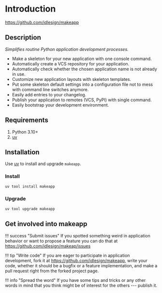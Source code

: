 # Introduction

<https://github.com/idlesign/makeapp>

## Description

*Simplifies routine Python application development processes.*

* Make a skeleton for your new application with one console command.
* Automatically create a VCS repository for your application.
* Automatically check whether the chosen application name is not already in use.
* Customize new application layouts with skeleton templates.
* Put some skeleton default settings into a configuration file not to mess with command line switches anymore.
* Easily add entries to your changelog.
* Publish your application to remotes (VCS, PyPI) with single command.
* Easily bootstrap your development environment.


## Requirements

1. Python 3.10+
2. [uv](https://docs.astral.sh/uv/getting-started/installation/)


## Installation

Use [uv](https://docs.astral.sh/uv/getting-started/installation/) to install and upgrade `makeapp`.

### Install

```bash
uv tool install makeapp
```

### Upgrade

```bash
uv tool upgrade makeapp
```

## Get involved into makeapp

!!! success "Submit issues"
    If you spotted something weird in application behavior or want to propose a feature you can do 
    that at <https://github.com/idlesign/makeap/issues>

!!! tip "Write code"
    If you are eager to participate in application development, 
    fork it at <https://github.com/idlesign/makeapp>, write 
    your code, whether it should be a bugfix or a feature implementation,
    and make a pull request right from the forked project page.

!!! info "Spread the word"
    If you have some tips and tricks or any other words in mind that 
    you think might be of interest for the others --- publish it.
